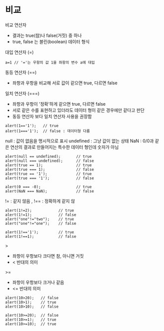 # 비교

비교 연산자

* 결과는 true\(참\)나 false\(거짓\) 중 하나
* true, false 는 블린\(boolean\) 데이터 형식 

대입 연산자 \(=\)

```text
a=1 // '='는 우항의 값 1을 좌항의 변수 a에 대입
```

동등 연산자 \(==\)

* 좌항과 우항을 비교해 서로 값이 같으면 true, 다르면 false

일치 연산자 \(===\)

* 좌항과 우항이 '정확'하게 같으면 true, 다르면 false
* 서로 같은 수를 표현하고 있더라도 데이터 형이 같은 경우에만 같다고 판단
* 동등 연산자 보다 일치 연산자 사용을 권장함

```text
alert(1=='1');   // true
alert(1==='1');  // false : 데이터형 다름
```

null : 값이 없음을 명시적으로 표시 undefined : 그냥 값이 없는 상태 NaN : 0/0과 같은 연산의 결과로 만들어지는 특수한 데이터 형인데 숫자가 아님

```text
alert(null == undefined);       // true
alert(null === undefined);      // false
alert(true == 1);               // true
alert(true === 1);              // false
alert(true == '1');             // true
alert(true === '1');            // false
 
alert(0 === -0);                // true
alert(NaN === NaN);             // false
```

!= : 같지 않음 , !== : 정확하게 같지 않 

```text
alert(1!=2);            // true
alert(1!=1);            // false
alert("one"!="two");    // true
alert("one"!="one");    // false

alert(1!=='1');         // true
alert(1!==1);           // false
```

&gt;

* 좌항이 우항보다 크다면 참, 아니면 거짓
* &lt; 반대의 의미

&gt;=

* 좌항이 우항보다 크거나 같음
* &lt;= 반대의 의미

```text
alert(10>20);   // false
alert(10>1);    // true
alert(10>10);   // false

alert(10>=20);  // false
alert(10>=1);   // true
alert(10>=10);  // true
```

